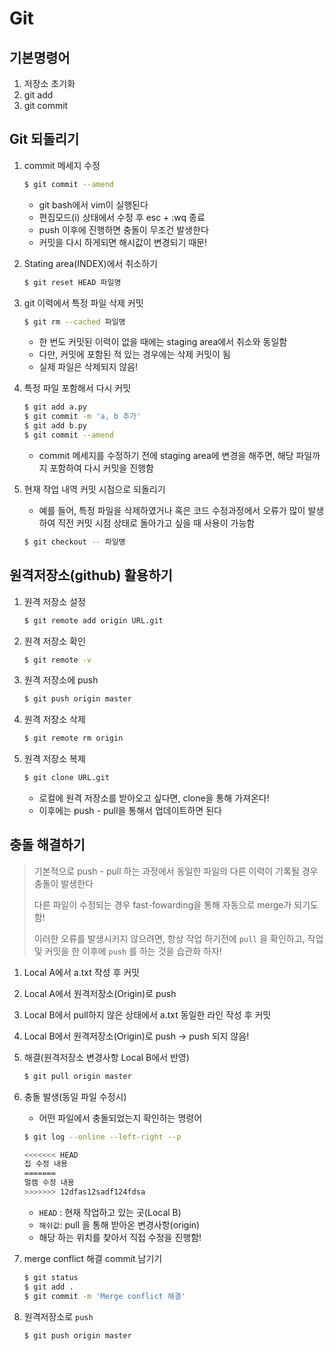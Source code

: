 # Git

## 기본명령어

1. 저장소 초기화
2. git add
3. git commit



## Git 되돌리기

1. commit 메세지 수정

   ```bash
   $ git commit --amend
   ```

   - git bash에서 vim이 실행된다
   - 편집모드(i) 상태에서 수정 후 esc + :wq 종료
   - push 이후에 진행하면 충돌이 무조건 발생한다
   - 커밋을 다시 하게되면 해시값이 변경되기 때문!

2. Stating area(INDEX)에서 취소하기

   ```bash
   $ git reset HEAD 파일명
   ```

3. git 이력에서 특정 파일 삭제 커밋

   ```bash
   $ git rm --cached 파일명
   ```

   - 한 번도 커밋된 이력이 없을 때에는 staging area에서 취소와 동일함
   - 다만, 커밋에 포함된 적 있는 경우에는 삭제 커밋이 됨
   - 실제 파일은 삭제되지 않음!

4. 특정 파일 포함해서 다시 커밋

   ```bash
   $ git add a.py
   $ git commit -m 'a, b 추가'
   $ git add b.py
   $ git commit --amend
   ```

   - commit 메세지를 수정하기 전에 staging area에 변경을 해주면, 해당 파일까지 포함하여 다시 커밋을 진행함

5. 현재 작업 내역 커밋 시점으로 되돌리기

   - 예를 들어, 특정 파일을 삭제하였거나 혹은 코드 수정과정에서 오류가 많이 발생하여 직전 커밋 시점 상태로 돌아가고 싶을 때 사용이 가능함

   ```bash
   $ git checkout -- 파일명	
   ```



## 원격저장소(github) 활용하기

1. 원격 저장소 설정

   ```bash
   $ git remote add origin URL.git
   ```

2. 원격 저장소 확인

   ```bash
   $ git remote -v
   ```

3. 원격 저장소에 push

   ```bash
   $ git push origin master
   ```

4. 원격 저장소 삭제

   ```bash
   $ git remote rm origin
   ```

5. 원격 저장소 복제

   ```bash
   $ git clone URL.git
   ```

   - 로컬에 원격 저장소를 받아오고 싶다면, clone을 통해 가져온다!
   - 이후에는 push - pull을 통해서 업데이트하면 된다

   

   

## 충돌 해결하기

> 기본적으로 push - pull 하는 과정에서 동일한 파일의 다른 이력이 기록될 경우 충돌이 발생한다
>
> 다른 파일이 수정되는 경우 fast-fowarding을 통해 자동으로 merge가 되기도 함!
>
> 이러한 오류를 발생시키지 않으려면, 항상 작업 하기전에 `pull` 을 확인하고, 작업 및 커밋을 한 이후에 `push` 를 하는 것을 습관화 하자!



1. Local A에서 a.txt 작성 후 커밋

2. Local A에서 원격저장소(Origin)로 push

3. Local B에서 pull하지 않은 상태에서 a.txt 동일한 라인 작성 후 커밋

4. Local B에서 원격저장소(Origin)로 push -> push 되지 않음!

5. 해결(원격저장소 변경사항 Local B에서 반영)

   ```bash
   $ git pull origin master
   ```

6. 충돌 발생(동일 파일 수정시)

   - 어떤 파일에서 충돌되었는지 확인하는 명령어

   ```bash
   $ git log --online --left-right --p
   ```

   ```bash
   <<<<<<< HEAD
   집 수정 내용
   =======
   멀캠 수정 내용
   >>>>>>> 12dfas12sadf124fdsa
   ```

   - `HEAD` : 현재 작업하고 있는 곳(Local B)
   - `해쉬값`: pull 을 통해 받아온 변경사항(origin)
   - 해당 하는 위치를 찾아서 직접 수정을 진행함!

7. merge conflict 해결 commit 남기기

   ```bash
   $ git status
   $ git add .
   $ git commit -m 'Merge conflict 해결'
   ```

8. 원격저장소로 `push`

   ```bash
   $ git push origin master
   ```

